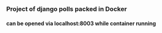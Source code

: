 ### Project of django polls packed in Docker

#### can be opened via localhost:8003 while container running
